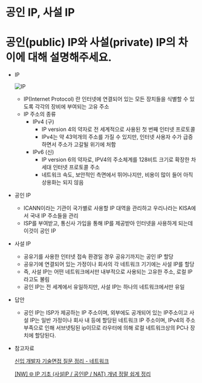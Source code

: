 # 공인 IP, 사설 IP

# ****공인(public) IP와 사설(private) IP의 차이에 대해 설명해주세요.****

- IP
    
    ![IP](https://github.com/WooJJam/CS_interview_Study/blob/main/network/img/IP.png)
    
    - IP(Internet Protocol) 란 인터넷에 연결되어 있는 모든 장치들을 식별할 수 있도록 각각의 장비에 부여되는 고유 주소
    - IP 주소의 종류
        - IPv4 (구)
            - IP version 4의 약자로 전 세계적으로 사용된 첫 번째 인터넷 프로토콜
            - IPv4는 약 43억개의 주소를 가질 수 있지만, 인터넷 사용자 수가 급증하면서 주소가 고갈될 위기에 처함
        - IPv6 (신)
            - IP version 6의 약자로, IPV4의 주소체계를 128비트 크기로 확장한 차세대 인터넷 프로토콜 주소
            - 네트워크 속도, 보안적인 측면에서 뛰어나지만, 비용이 많이 들어 아직 상용화는 되지 않음
- 공인 IP
    - ICANN이라는 기관이 국가별로 사용할 IP 대역을 관리하고 우리나라는 KISA에서 국내 IP 주소들을 관리
    - ISP를 부여받고, 통신사 가입을 통해 IP를 제공받아 인터넷을 사용하게 되는데 이것이 공인 IP
- 사설 IP
    - 공유기를 사용한 인터넷 접속 환경일 경우 공유기까지는 공인 IP 할당
    - 공유기에 연결되어 있는 가정이나 회사의 각 네트워크 기기에는 사설 IP를 할당
    - 즉, 사설 IP는 어떤 네트워크에서만 내부적으로 사용되는 고유한 주소, 로컬 IP라고도 불림
    - 공인 IP는 전 세계에서 유일하지만, 사설 IP는 하나의 네트워크에서만 유일
- 답안
    - 공인 IP는 ISP가 제공하는 IP 주소이며, 외부에도 공개되어 있는 IP주소이고 사설 IP는 일반 가정이나 회사 내 등에 할당된 네트워크 IP 주소이며, IPv4의 주소 부족으로 인해 서브넷팅된 ip이므로 라우터에 의해 로컬 네트워크상의 PC나 장치에 할당된다.
- 참고자료
    
    [신입 개발자 기술면접 질문 정리 - 네트워크](https://dev-coco.tistory.com/161)
    
    [[NW] 🌐 IP 기초 (사설IP / 공인IP / NAT) 개념 정말 쉽게 정리](https://inpa.tistory.com/entry/WEB-🌐-IP-기초-사설IP-공인IP-NAT-개념-정말-쉽게-정리)
